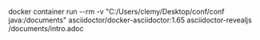 
docker container run --rm -v "C:/Users/clemy/Desktop/conf/conf java:/documents" asciidoctor/docker-asciidoctor:1.65 asciidoctor-revealjs /documents/intro.adoc

